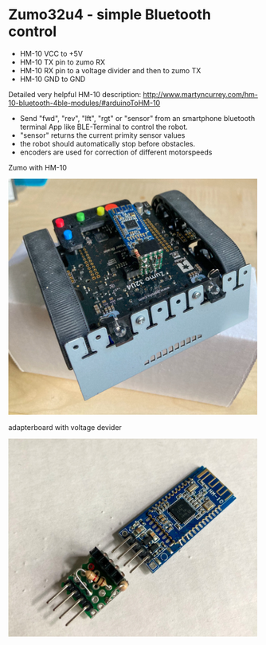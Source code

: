 # Zumo32u4 - simple Bluetooth control

-   HM-10 VCC to +5V 
-   HM-10 TX pin to zumo RX
-   HM-10 RX pin to a voltage divider and then to zumo TX
-   HM-10 GND to GND

Detailed very helpful HM-10 description: http://www.martyncurrey.com/hm-10-bluetooth-4ble-modules/#arduinoToHM-10 

-   Send "fwd", "rev", "lft", "rgt" or "sensor" from an smartphone bluetooth terminal App like BLE-Terminal to control the robot.
-   "sensor" returns the current primity sensor values
-   the robot should automatically stop before obstacles.
-   encoders are used for correction of different motorspeeds

<p>Zumo with HM-10</p>
<img src="img/robot.jpg" width="500px">

<p>adapterboard with voltage devider</p>
<img src="img/hm-10_board.jpg" width="500px">




